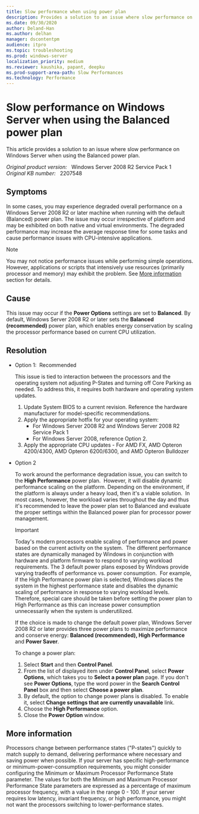 ```yaml
---
title: Slow performance when using power plan
description: Provides a solution to an issue where slow performance on Windows Server when using the Balanced power plan.
ms.date: 09/30/2020
author: Deland-Han 
ms.author: delhan
manager: dscontentpm
audience: itpro
ms.topic: troubleshooting
ms.prod: windows-server
localization_priority: medium
ms.reviewer: kaushika, papant, deepku
ms.prod-support-area-path: Slow Performances
ms.technology: Performance
---
```

# Slow performance on Windows Server when using the Balanced power plan

This article provides a solution to an issue where slow performance on Windows Server when using the Balanced power plan.

_Original product version:_ &nbsp; Windows Server 2008 R2 Service Pack 1  
_Original KB number:_ &nbsp; 2207548

## Symptoms

In some cases, you may experience degraded overall performance on a Windows Server 2008 R2 or later machine when running with the default (Balanced) power plan. The issue may occur irrespective of platform and may be exhibited on both native and virtual environments. The degraded performance may increase the average response time for some tasks and cause performance issues with CPU-intensive applications.

> [!NOTE]
> You may not notice performance issues while performing simple operations. However, applications or scripts that intensively use resources (primarily processor and memory) may exhibit the problem. See [More information](#more-information) section for details.

## Cause

This issue may occur if the **Power Options** settings are set to **Balanced**. By default, Windows Server 2008 R2 or later sets the **Balanced (recommended)** power plan, which enables energy conservation by scaling the processor performance based on current CPU utilization.

## Resolution

- Option 1:  Recommended

    This issue is tied to interaction between the processors and the operating system not adjusting P-States and turning off Core Parking as needed. To address this, it requires both hardware and operating system updates.

    1. Update System BIOS to a current revision. Reference the hardware manufacturer for model-specific recommendations.
    2. Apply the appropriate hotfix for your operating system:
        - For Windows Server 2008 R2 and Windows Server 2008 R2 Service Pack 1
        - For Windows Server 2008, reference Option 2.
    3. Apply the appropriate CPU updates - For AMD FX, AMD Opteron 4200/4300, AMD Opteron 6200/6300, and AMD Opteron Bulldozer

- Option 2

    To work around the performance degradation issue, you can switch to the **High Performance** power plan.  However, it will disable dynamic performance scaling on the platform. Depending on the environment, if the platform is always under a heavy load, then it's a viable solution.  In most cases, however, the workload varies throughout the day and thus it's recommended to leave the power plan set to Balanced and evaluate the proper settings within the Balanced power plan for processor power management.

    > [!IMPORTANT]
    > Today's modern processors enable scaling of performance and power based on the current activity on the system.  The different performance states are dynamically managed by Windows in conjunction with hardware and platform firmware to respond to varying workload requirements. The 3 default power plans exposed by Windows provide varying tradeoffs of performance vs. power consumption.  For example, if the High Performance power plan is selected, Windows places the system in the highest performance state and disables the dynamic scaling of performance in response to varying workload levels.  Therefore, special care should be taken before setting the power plan to High Performance as this can increase power consumption unnecessarily when the system is underutilized.

    If the choice is made to change the default power plan, Windows Server 2008 R2 or later provides three power plans to maximize performance and conserve energy: **Balanced (recommended), High Performance** and **Power Saver**.

    To change a power plan:

    1. Select **Start** and then **Control Panel**.
    2. From the list of displayed item under **Control Panel**, select **Power Options**, which takes you to **Select a power plan** page. If you don't see **Power Options**, type the word power in the **Search Control Panel** box and then select **Choose a power plan**.
    3. By default, the option to change power plans is disabled. To enable it, select **Change settings that are currently unavailable** link.
    4. Choose the **High Performance** option.
    5. Close the **Power Option** window.

## More information

Processors change between performance states ("P-states") quickly to match supply to demand, delivering performance where necessary and saving power when possible. If your server has specific high-performance or minimum-power-consumption requirements, you might consider configuring the Minimum or Maximum Processor Performance State parameter. The values for both the Minimum and Maximum Processor Performance State parameters are expressed as a percentage of maximum processor frequency, with a value in the range 0 - 100. If your server requires low latency, invariant frequency, or high performance, you might not want the processors switching to lower-performance states.
